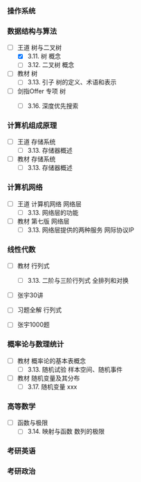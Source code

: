 
### 操作系统


### 数据结构与算法

- [ ] 王道 树与二叉树
  - [x] 3.11. 树 概念
  - [ ] 3.12. 二叉树 概念
- [ ] 教材 树
  - [ ] 3.13. 引子 树的定义、术语和表示
- [ ] 剑指Offer 专项 树
  - [ ] 3.16. 深度优先搜索


### 计算机组成原理

- [ ] 王道 存储系统
  - [ ] 3.13. 存储器概述
- [ ] 教材 存储系统
  - [ ] 3.13. 存储器概述

### 计算机网络

- [ ] 王道 计算机网络 网络层
  - [ ] 3.13. 网络层的功能
- [ ] 教材 第七版 网络层
  - [ ] 3.13. 网络层提供的两种服务 网际协议IP

### 线性代数

- [ ] 教材 行列式
  - [ ] 3.13. 二阶与三阶行列式 全排列和对换
- [ ] 张宇30讲
- [ ] 习题全解 行列式
- [ ] 张宇1000题


### 概率论与数理统计

- [ ] 教材 概率论的基本表概念
  - [ ] 3.13. 随机试验 样本空间、随机事件
- [ ] 教材 随机变量及其分布
  - [ ] 3.17. 随机变量 xxx

### 高等数学

- [ ] 函数与极限
  - [ ] 3.14. 映射与函数 数列的极限

### 考研英语

### 考研政治
